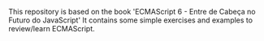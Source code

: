 This repository is based on the book 'ECMAScript 6 - Entre de Cabeça no Futuro do JavaScript'
It contains some simple exercises and examples to review/learn ECMAScript.